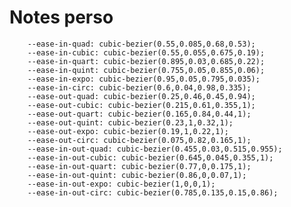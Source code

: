 # Notes perso

```
    --ease-in-quad: cubic-bezier(0.55,0.085,0.68,0.53);
    --ease-in-cubic: cubic-bezier(0.55,0.055,0.675,0.19);
    --ease-in-quart: cubic-bezier(0.895,0.03,0.685,0.22);
    --ease-in-quint: cubic-bezier(0.755,0.05,0.855,0.06);
    --ease-in-expo: cubic-bezier(0.95,0.05,0.795,0.035);
    --ease-in-circ: cubic-bezier(0.6,0.04,0.98,0.335);
    --ease-out-quad: cubic-bezier(0.25,0.46,0.45,0.94);
    --ease-out-cubic: cubic-bezier(0.215,0.61,0.355,1);
    --ease-out-quart: cubic-bezier(0.165,0.84,0.44,1);
    --ease-out-quint: cubic-bezier(0.23,1,0.32,1);
    --ease-out-expo: cubic-bezier(0.19,1,0.22,1);
    --ease-out-circ: cubic-bezier(0.075,0.82,0.165,1);
    --ease-in-out-quad: cubic-bezier(0.455,0.03,0.515,0.955);
    --ease-in-out-cubic: cubic-bezier(0.645,0.045,0.355,1);
    --ease-in-out-quart: cubic-bezier(0.77,0,0.175,1);
    --ease-in-out-quint: cubic-bezier(0.86,0,0.07,1);
    --ease-in-out-expo: cubic-bezier(1,0,0,1);
    --ease-in-out-circ: cubic-bezier(0.785,0.135,0.15,0.86);
```




<!--
**nicolas-giannantonio/Nicolas-Giannantonio** is a ✨ _special_ ✨ repository because its `README.md` (this file) appears on your GitHub profile.

Here are some ideas to get you started:

- 🔭 I’m currently working on ...
- 🌱 I’m currently learning ...
- 👯 I’m looking to collaborate on ...
- 🤔 I’m looking for help with ...
- 💬 Ask me about ...
- 📫 How to reach me: ...
- 😄 Pronouns: ...
- ⚡ Fun fact: ...
-->

